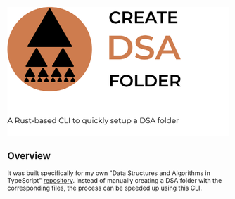 <p align="center">
  <picture>
    <img alt="create-dsa-folder: A Rust-based CLI to quickly create a DSA folder" src="./images/logo.svg">
  </picture>
  <br>
</p>

## Overview

It was built specifically for my own "Data Structures and Algorithms in TypeScript" [repository](https://github.com/vladdoroniuk/data-structures-and-algorithms). Instead of manually creating a DSA folder with the corresponding files, the process can be speeded up using this CLI.
